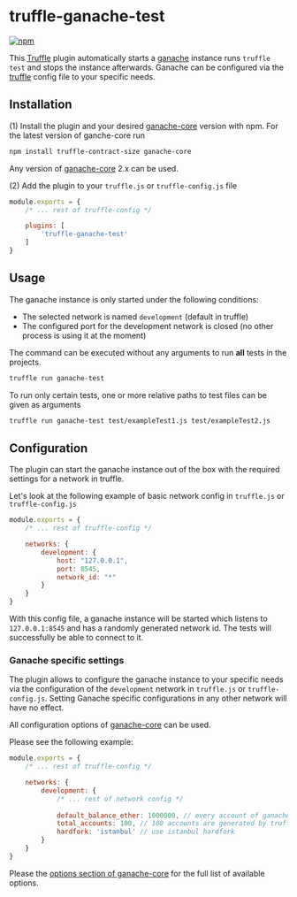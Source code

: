 # truffle-ganache-test

[![npm](https://img.shields.io/npm/v/truffle-ganache-test.svg)](https://www.npmjs.com/package/truffle-ganache-test)

This [Truffle][truffle] plugin automatically starts a [ganache][ganache] instance runs `truffle test` and stops the instance afterwards. Ganache can be configured via the [truffle][truffle] config file to your specific needs.

## Installation

(1) Install the plugin and your desired [ganache-core][ganache] version with npm. For the latest version of ganche-core run
```sh
npm install truffle-contract-size ganache-core
```

Any version of [ganache-core][ganache] 2.x can be used.

(2) Add the plugin to your `truffle.js` or `truffle-config.js` file
```js
module.exports = {
    /* ... rest of truffle-config */

    plugins: [
        'truffle-ganache-test'
    ]
}
```

## Usage

The ganache instance is only started under the following conditions:

* The selected network is named `development` (default in truffle)
* The configured port for the development network is closed (no other process is using it at the moment)

The command can be executed without any arguments to run **all** tests in the projects.

```bash
truffle run ganache-test
```

To run only certain tests, one or more relative paths to test files can be given as arguments

```bash
truffle run ganache-test test/exampleTest1.js test/exampleTest2.js
```

## Configuration

The plugin can start the ganache instance out of the box with the required settings for a network in truffle.

Let's look at the following example of basic network config in `truffle.js` or `truffle-config.js`

```js
module.exports = {
    /* ... rest of truffle-config */

    networks: {
        development: {
            host: "127.0.0.1",
            port: 8545,
            network_id: "*"
        }
    }
}
```

With this config file, a ganache instance will be started which listens to `127.0.0.1:8545` and has a randomly generated network id. The tests will successfully be able to connect to it.

### Ganache specific settings

The plugin allows to configure the ganache instance to your specific needs via the configuration of the `development` network in `truffle.js` or `truffle-config.js`. Setting Ganache specific configurations in any other network will have no effect.

All configuration options of [ganache-core][ganache] can be used.

Please see the following example:

```js
module.exports = {
    /* ... rest of truffle-config */

    networks: {
        development: {
            /* ... rest of network config */
            
            default_balance_ether: 1000000, // every account of ganache gets 1.000.000 Ether
            total_accounts: 100, // 100 accounts are generated by truffle
            hardfork: 'istanbul' // use istanbul hardfork
        }
    }
}
```

Please the [options section of ganache-core](https://github.com/trufflesuite/ganache-core#options) for the full list of available options.

[ganache]: https://github.com/trufflesuite/ganache-core
[truffle]: https://www.trufflesuite.com/docs/truffle/overview
